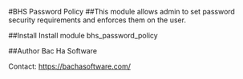 #BHS Password Policy ##This module allows admin to set password security requirements and enforces them on the user.

##Install Install module bhs_password_policy

##Author Bac Ha Software

Contact: https://bachasoftware.com/
